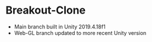 # Breakout-Clone

- Main branch built in Unity 2019.4.18f1
- Web-GL branch updated to more recent Unity version
